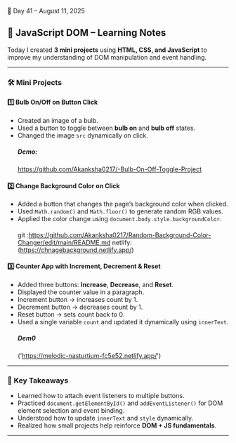  📅 Day 41 – August 11, 2025

## 🎯 JavaScript DOM – Learning Notes

Today I created **3 mini projects** using **HTML, CSS, and JavaScript** to improve my understanding of DOM manipulation and event handling.

---

### 🛠️ Mini Projects

#### 1️⃣ Bulb On/Off on Button Click
- Created an image of a bulb.
- Used a button to toggle between **bulb on** and **bulb off** states.
- Changed the image `src` dynamically on click.
  ##### Demo:
  https://github.com/Akanksha0217/-Bulb-On-Off-Toggle-Project

#### 2️⃣ Change Background Color on Click
- Added a button that changes the page’s background color when clicked.
- Used `Math.random()` and `Math.floor()` to generate random RGB values.
- Applied the color change using `document.body.style.backgroundColor`.
  ####
  git :https://github.com/Akanksha0217/Random-Background-Color-Changer/edit/main/README.md
  netlify:(https://chnagebackground.netlify.app/)

#### 3️⃣ Counter App with Increment, Decrement & Reset
- Added three buttons: **Increase**, **Decrease**, and **Reset**.
- Displayed the counter value in a paragraph.
- Increment button → increases count by 1.  
- Decrement button → decreases count by 1.  
- Reset button → sets count back to 0.
- Used a single variable `count` and updated it dynamically using `innerText`.
   ##### Dem0
  ('https://melodic-nasturtium-fc5e52.netlify.app/')

---

### 🧠 Key Takeaways
- Learned how to attach event listeners to multiple buttons.
- Practiced `document.getElementById()` and `addEventListener()` for DOM element selection and event binding.
- Understood how to update `innerText` and `style` dynamically.
- Realized how small projects help reinforce **DOM + JS fundamentals**.

---

